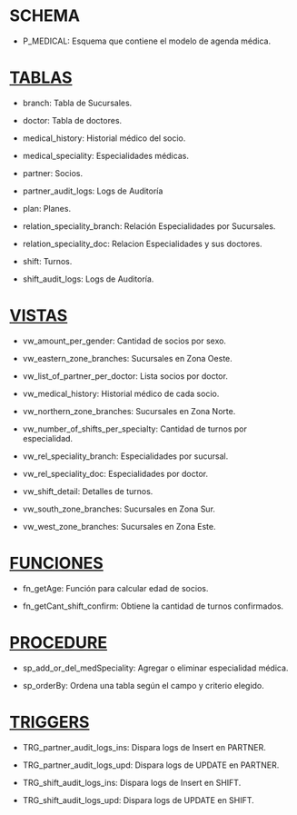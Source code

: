 # SCHEMA
- P_MEDICAL:  Esquema que contiene el modelo de agenda médica.


# [TABLAS](https://github.com/RoAriel/p_medical/blob/main/create_tables.sql)
- branch: Tabla de Sucursales.


- doctor: Tabla de doctores.
- medical_history: Historial médico del socio.
- medical_speciality: Especialidades médicas.
- partner: Socios.
- partner_audit_logs: Logs de Auditoría
- plan: Planes.
- relation_speciality_branch: Relación Especialidades por Sucursales.
- relation_speciality_doc: Relacion Especialidades y sus doctores.
- shift: Turnos.
- shift_audit_logs: Logs de Auditoría.


# [VISTAS](https://github.com/RoAriel/p_medical/blob/main/create_views.sql)
- vw_amount_per_gender: Cantidad de socios por sexo.


- vw_eastern_zone_branches: Sucursales en Zona Oeste.
- vw_list_of_partner_per_doctor: Lista socios por doctor.
- vw_medical_history: Historial médico de cada socio.
- vw_northern_zone_branches: Sucursales en Zona Norte.
- vw_number_of_shifts_per_specialty: Cantidad de turnos por especialidad.
- vw_rel_speciality_branch: Especialidades por sucursal.
- vw_rel_speciality_doc: Especialidades por doctor.
- vw_shift_detail: Detalles de turnos.
- vw_south_zone_branches: Sucursales en Zona Sur.
- vw_west_zone_branches: Sucursales en Zona Este.


# [FUNCIONES](https://github.com/RoAriel/p_medical/blob/main/create_functions.sql)
- fn_getAge: Función para calcular edad de socios.


- fn_getCant_shift_confirm: Obtiene la cantidad de turnos confirmados.


# [PROCEDURE](https://github.com/RoAriel/p_medical/blob/main/create_stored_procedures.sql)
- sp_add_or_del_medSpeciality: Agregar o eliminar especialidad médica.


- sp_orderBy: Ordena una tabla según el campo y criterio elegido.


# [TRIGGERS](https://github.com/RoAriel/p_medical/blob/main/create_triggers.sql)
- TRG_partner_audit_logs_ins: Dispara logs de Insert en PARTNER.


- TRG_partner_audit_logs_upd: Dispara logs de UPDATE en PARTNER.
- TRG_shift_audit_logs_ins: Dispara logs de Insert en SHIFT.
- TRG_shift_audit_logs_upd: Dispara logs de UPDATE en SHIFT.